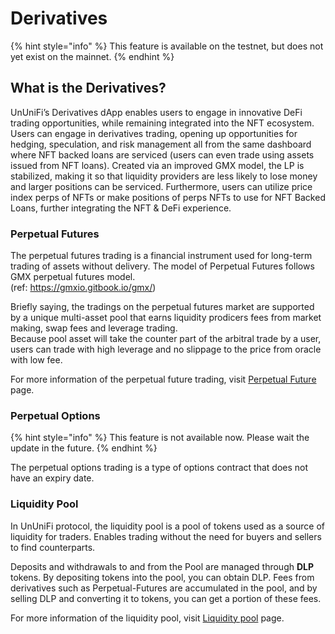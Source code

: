 # Derivatives

{% hint style="info" %}
This feature is available on the testnet, but does not yet exist on the mainnet.
{% endhint %}

## What is the Derivatives?

UnUniFi’s Derivatives dApp enables users to engage in innovative DeFi trading opportunities, while remaining integrated into the NFT ecosystem. Users can engage in derivatives trading, opening up opportunities for hedging, speculation, and risk management all from the same dashboard where NFT backed loans are serviced (users can even trade using assets issued from NFT loans). Created via an improved GMX model, the LP is stabilized, making it so that liquidity providers are less likely to lose money and larger positions can be serviced. Furthermore, users can utilize price index perps of NFTs or make positions of perps NFTs to use for NFT Backed Loans, further integrating the NFT & DeFi experience.

### Perpetual Futures

The perpetual futures trading is a financial instrument used for long-term trading of assets without delivery.
The model of Perpetual Futures follows GMX perpetual futures model.  
(ref: <https://gmxio.gitbook.io/gmx/>)

Briefly saying, the tradings on the perpetual futures market are supported by a unique multi-asset pool that earns liquidity prodicers fees from market making, swap fees and leverage trading.  
Because pool asset will take the counter part of the arbitral trade by a user, users can trade with high leverage and no slippage to the price from oracle with low fee.

For more information of the perpetual future trading, visit [Perpetual Future](derivatives/perpetual-futures.md) page.

### Perpetual Options

{% hint style="info" %}
This feature is not available now. Please wait the update in the future.
{% endhint %}

The perpetual options trading is a type of options contract that does not have an expiry date.

### Liquidity Pool

In UnUniFi protocol, the liquidity pool is a pool of tokens used as a source of liquidity for traders. Enables trading without the need for buyers and sellers to find counterparts.

Deposits and withdrawals to and from the Pool are managed through **DLP** tokens.
By depositing tokens into the pool, you can obtain DLP. Fees from derivatives such as Perpetual-Futures are accumulated in the pool, and by selling DLP and converting it to tokens, you can get a portion of these fees.

For more information of the liquidity pool, visit [Liquidity pool](derivatives/pool.md) page.
